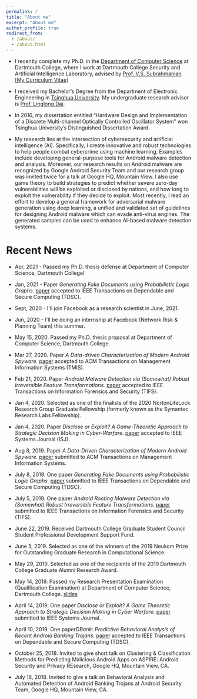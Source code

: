 ```yaml
---
permalink: /
title: "About me"
excerpt: "About me"
author_profile: true
redirect_from: 
  - /about/
  - /about.html
---
```



* I recently complete my Ph.D. in the [Department of Computer Science](https://web.cs.dartmouth.edu/) at Dartmouth College, where I work at Dartmouth College Security and Artificial Intelligence Laboratory, advised by [Prof. V.S. Subrahmanian](http://home.cs.dartmouth.edu/~vs//). [[My Curriculum Vitae]](http://qian-han.github.io/files/Qian_Han_CV.pdf)
* I received my Bachelor’s Degree from the Department of Electronic Engineering in [Tsinghua University](http://www.tsinghua.edu.cn/publish/thu2018en/index.html). My undergraduate research advisor is [Prof. Linglong Dai](http://oa.ee.tsinghua.edu.cn/dailinglong/). 
* In 2016, my dissertation entitled “Hardware Design and Implementation of a Discrete Multi-channel Optically Controlled Oscillator System” won Tsinghua University’s Distinguished Dissertation Award.

* My research lies at the intersection of cybersecurity and artificial intelligence (AI). Specifically, I create innovative and robust technologies to help people combat cybercrime using machine learning. Examples include developing general-purpose tools for Android malware detection and analysis. Moreover, our research results on Android malware are recognized by Google Android Security Team and our research group was invited twice for a talk at Google HQ, Mountain View. I also use game theory to build strategies to predict whether severe zero-day vulnerabilities will be exploited or disclosed by nations, and how long to exploit the vulnerability if they decide to exploit. Most recently, I lead an effort to develop a general framework for adversarial malware generation using deep learning, a unified and validated set of guidelines for designing Android malware which can evade anti-virus engines. The generated samples can be used to enhance AI-based malware detection systems.


# Recent News

* Apr, 2021 - Passed my Ph.D. thesis defense at Department of Computer Science, Dartmouth College!

* Jan, 2021 - Paper <i>Generating Fake Documents using Probabilistic Logic Graphs.</i> [paper](https://ieeexplore.ieee.org/abstract/document/9354044) accepted to IEEE Transactions on Dependable and Secure Computing (TDSC).

* Sept, 2020 - I'll join Facebook as a research scientist in June, 2021.

* Jun, 2020 - I'll be doing an internship at Facebook (Network Risk & Planning Team) this summer.

* May 15, 2020. Passed my Ph.D. thesis proposal at Department of Computer Science, Dartmouth College.

* Mar 27, 2020. Paper <i>A Data-driven Characterization of Modern Android Spyware.</i> [paper](https://dl.acm.org/doi/pdf/10.1145/3382158) accepted to ACM Transactions on Management Information Systems (TMIS).

* Feb 21, 2020. Paper <i>Android Malware Detection via (Somewhat) Robust Irreversible Feature Transformations.</i> [paper](https://ieeexplore.ieee.org/abstract/document/9013026) accepted to IEEE Transactions on Information Forensics and Security (TIFS).

* Jan 4, 2020. Selected as one of the finalists of the 2020 NortonLifeLock Research Group Graduate Fellowship (formerly known as the Symantec Research Labs Fellowship).

* Jan 4, 2020. Paper <i>Disclose or Exploit? A Game-Theoretic Approach to Strategic Decision Making in Cyber-Warfare.</i> [paper](https://qian-han.github.io/files/DiscX.pdf) accepted to IEEE Systems Journal (ISJ).

* Aug 8, 2019. Paper <i>A Data-Driven Characterization of Modern Android Spyware.</i> [paper]() submitted to ACM Transactions on Management Information Systems.

* July 8, 2019. One paper <i>Generating Fake Documents using Probabilistic Logic Graphs.</i> [paper](https://qian-han.github.io/files/Fake_PLGs.pdf) submitted to IEEE Transactions on Dependable and Secure Computing (TDSC).

* July 5, 2019. One paper <i>Android Rooting Malware Detection via (Somewhat) Robust Irreversible Feature Transformations.</i> [paper](https://qian-han.github.io/files/FARM.pdf) submitted to IEEE Transactions on Information Forensics and Security (TIFS).

* June 22, 2019. Received Dartmouth College Graduate Student Council Student Professional Development Support Fund.

* June 5, 2019. Selected as one of the winners of the 2019 Neukom Prize for Outstanding Graduate Research in Computational Science.

* May 29, 2019. Selected as one of the recipients of the 2019 Dartmouth College Graduate Alumni Research Award.

* May 14, 2019. Passed my Research Presentation Examination (Qualification Examination) at Department of Computer Science, Dartmouth College. [slides](https://qian-han.github.io/files/RPE.pdf)

* April 14, 2019. One paper <i>Disclose or Exploit? A Game Theoretic Approach to Strategic Decision Making in Cyber Warfare.</i> [paper](https://qian-han.github.io/files/EOD.pdf) submitted to IEEE Systems Journal.

* April 10, 2019. One paper<i>DBank: Predictive Behavioral Analysis of Recent Android Banking Trojans.</i> [paper](https://ieeexplore.ieee.org/document/8684321) accepted to IEEE Transactions on Dependable and Secure Computing (TDSC).

* October 25, 2018. Invited to give short talk on Clustering & Classification Methods for Predicting Malicious Android Apps on ASPIRE: Android Security and PrIvacy REsearch, Google HQ, Mountain View, CA.

* July 18, 2018. Invited to give a talk on Behavioral Analysis and Automated Detection of Android Banking Trojans at Android Security Team, Google HQ, Mountain View, CA.
